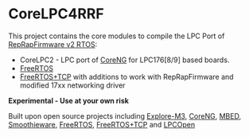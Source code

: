 # CoreLPC4RRF

This project contains the core modules to compile the LPC Port of [RepRapFirmware v2 RTOS](https://github.com/sdavi/RepRapFirmware/tree/v2-dev-lpc):

* CoreLPC2 - LPC port of [CoreNG](https://github.com/dc42/CoreNG) for LPC176[8/9] based boards.
* [FreeRTOS](https://www.freertos.org/) 
* [FreeRTOS+TCP](https://www.freertos.org/FreeRTOS-Plus/FreeRTOS_Plus_TCP/index.html) with additions to work with RepRapFirmware and modified 17xx networking driver


**Experimental - Use at your own risk**


Built upon open source projects including [Explore-M3](https://github.com/ExploreEmbedded/Explore-M3), [CoreNG](https://github.com/dc42/CoreNG), [MBED](https://github.com/ARMmbed/mbed-os), [Smoothieware](https://github.com/Smoothieware/Smoothieware), [FreeRTOS](https://www.freertos.org/), [FreeRTOS+TCP](https://www.freertos.org/FreeRTOS-Plus/FreeRTOS_Plus_TCP/index.html) and [LPCOpen](https://www.nxp.com/support/developer-resources/software-development-tools/lpc-developer-resources-/lpcopen-libraries-and-examples/lpcopen-software-development-platform-lpc17xx:LPCOPEN-SOFTWARE-FOR-LPC17XX)




